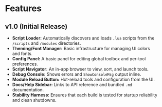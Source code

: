 # Features

## v1.0 (Initial Release)

* **Script Loader:** Automatically discovers and loads `.lua` scripts from the `/scripts` and `/modules` directories.
* **Theming/Font Manager:** Basic infrastructure for managing UI colors and fonts.
* **Config Panel:** A basic panel for editing global toolbox and per-tool preferences.
* **Script Navigator:** An in-app browser to view, sort, and launch tools.
* **Debug Console:** Shows errors and `ShowConsoleMsg` output inline.
* **Module Reload Button:** Hot-reload tools and configuration from the UI.
* **Docs/Help Sidebar:** Links to API reference and bundled `.md` documentation.
* **Stability Harness:** Ensures that each build is tested for startup reliability and clean shutdowns.
